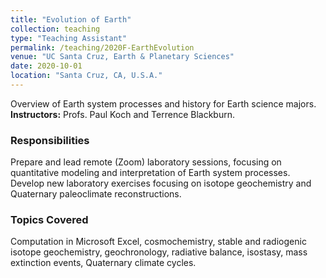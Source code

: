 ```yaml
---
title: "Evolution of Earth"
collection: teaching
type: "Teaching Assistant"
permalink: /teaching/2020F-EarthEvolution
venue: "UC Santa Cruz, Earth & Planetary Sciences"
date: 2020-10-01
location: "Santa Cruz, CA, U.S.A."
---
```


Overview of Earth system processes and history for Earth science majors. <br><b>Instructors:</b> Profs. Paul Koch and Terrence Blackburn.

### Responsibilities
Prepare and lead remote (Zoom) laboratory sessions, focusing on quantitative modeling and interpretation of Earth system processes.
Develop new laboratory exercises focusing on isotope geochemistry and Quaternary paleoclimate reconstructions.

### Topics Covered
Computation in Microsoft Excel, cosmochemistry, stable and radiogenic isotope geochemistry, geochronology, radiative balance, isostasy, mass extinction events, Quaternary climate cycles.

